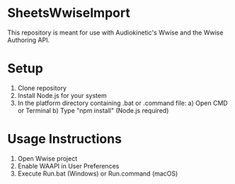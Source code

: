 # SheetsWwiseImport

This repository is meant for use with Audiokinetic's Wwise and 
the Wwise Authoring API.

# Setup

1) Clone repository
2) Install Node.js for your system
3) In the platform directory containing .bat or .command file:
a) Open CMD or Terminal
b) Type "npm install" (Node.js required)

# Usage Instructions

1) Open Wwise project
2) Enable WAAPI in User Preferences
3) Execute Run.bat (Windows) or Run.command (macOS)
